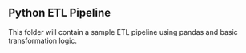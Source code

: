 ## Python ETL Pipeline
This folder will contain a sample ETL pipeline using pandas and basic transformation logic.
